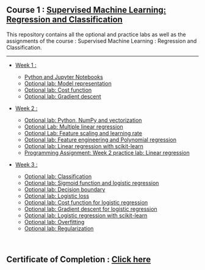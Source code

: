 ## Course 1 : [Supervised Machine Learning: Regression and Classification](https://github.com/RitoChak/Supervised-Machine-Learning-Regression-and-Classification.git)
This repository contains all the optional and practice labs as well as the assignments of the course : Supervised Machine Learning : Regression and Classification.

<hr/>

- [Week 1 :](https://github.com/RitoChak/Supervised-Machine-Learning-Regression-and-Classification/tree/2b9db4a80a1c9ebd188a639845ec4a02f2a9edde/Week%201)
  - [Python and Jupyter Notebooks](https://github.com/RitoChak/Supervised-Machine-Learning-Regression-and-Classification/blob/2b9db4a80a1c9ebd188a639845ec4a02f2a9edde/Week%201/C1_W1_Lab01_Python_Jupyter_Soln.ipynb)
  - [Optional lab: Model representation](https://github.com/RitoChak/Supervised-Machine-Learning-Regression-and-Classification/blob/2b9db4a80a1c9ebd188a639845ec4a02f2a9edde/Week%201/C1_W1_Lab02_Model_Representation_Soln.ipynb)
  - [Optional lab: Cost function](https://github.com/RitoChak/Supervised-Machine-Learning-Regression-and-Classification/blob/2b9db4a80a1c9ebd188a639845ec4a02f2a9edde/Week%201/C1_W1_Lab03_Cost_function_Soln.ipynb)
  - [Optional lab: Gradient descent](https://github.com/RitoChak/Supervised-Machine-Learning-Regression-and-Classification/blob/2b9db4a80a1c9ebd188a639845ec4a02f2a9edde/Week%201/C1_W1_Lab04_Gradient_Descent_Soln.ipynb)

- [Week 2 :](https://github.com/RitoChak/Supervised-Machine-Learning-Regression-and-Classification/tree/2b9db4a80a1c9ebd188a639845ec4a02f2a9edde/Week%202)
  - [Optional lab: Python, NumPy and vectorization](https://github.com/RitoChak/Supervised-Machine-Learning-Regression-and-Classification/blob/2b9db4a80a1c9ebd188a639845ec4a02f2a9edde/Week%202/C1_W2_Lab01_Python_Numpy_Vectorization_Soln.ipynb)
  - [Optional Lab: Multiple linear regression](https://github.com/RitoChak/Supervised-Machine-Learning-Regression-and-Classification/blob/2b9db4a80a1c9ebd188a639845ec4a02f2a9edde/Week%202/C1_W2_Lab02_Multiple_Variable_Soln.ipynb)
  - [Optional Lab: Feature scaling and learning rate](https://github.com/RitoChak/Supervised-Machine-Learning-Regression-and-Classification/blob/2b9db4a80a1c9ebd188a639845ec4a02f2a9edde/Week%202/C1_W2_Lab03_Feature_Scaling_and_Learning_Rate_Soln.ipynb)
  - [Optional lab: Feature engineering and Polynomial regression](https://github.com/RitoChak/Supervised-Machine-Learning-Regression-and-Classification/blob/2b9db4a80a1c9ebd188a639845ec4a02f2a9edde/Week%202/C1_W2_Lab04_FeatEng_PolyReg_Soln.ipynb)
  - [Optional lab: Linear regression with scikit-learn](https://github.com/RitoChak/Supervised-Machine-Learning-Regression-and-Classification/blob/2b9db4a80a1c9ebd188a639845ec4a02f2a9edde/Week%202/C1_W2_Lab05_Sklearn_GD_Soln.ipynb)
  - [Programming Assignment: Week 2 practice lab: Linear regression](https://github.com/RitoChak/Supervised-Machine-Learning-Regression-and-Classification/blob/2b9db4a80a1c9ebd188a639845ec4a02f2a9edde/Week%202/C1_W2_Lab06_Sklearn_Normal_Soln.ipynb)
 
- [Week 3 :](https://github.com/RitoChak/Supervised-Machine-Learning-Regression-and-Classification/tree/e7fee72a3d8119d52262b25af772b0301059a6a7/Week%203)
  - [Optional lab: Classification](https://github.com/RitoChak/Supervised-Machine-Learning-Regression-and-Classification/blob/e7fee72a3d8119d52262b25af772b0301059a6a7/Week%203/C1_W3_Lab01_Classification_Soln.ipynb)
  - [Optional lab: Sigmoid function and logistic regression](https://github.com/RitoChak/Supervised-Machine-Learning-Regression-and-Classification/blob/e7fee72a3d8119d52262b25af772b0301059a6a7/Week%203/C1_W3_Lab02_Sigmoid_function_Soln.ipynb)
  - [Optional lab: Decision boundary](https://github.com/RitoChak/Supervised-Machine-Learning-Regression-and-Classification/blob/e7fee72a3d8119d52262b25af772b0301059a6a7/Week%203/C1_W3_Lab03_Decision_Boundary_Soln.ipynb)
  - [Optional lab: Logistic loss](https://github.com/RitoChak/Supervised-Machine-Learning-Regression-and-Classification/blob/e7fee72a3d8119d52262b25af772b0301059a6a7/Week%203/C1_W3_Lab04_LogisticLoss_Soln.ipynb)
  - [Optional lab: Cost function for logistic regression](https://github.com/RitoChak/Supervised-Machine-Learning-Regression-and-Classification/blob/e7fee72a3d8119d52262b25af772b0301059a6a7/Week%203/C1_W3_Lab05_Cost_Function_Soln.ipynb)
  - [Optional lab: Gradient descent for logistic regression](https://github.com/RitoChak/Supervised-Machine-Learning-Regression-and-Classification/blob/e7fee72a3d8119d52262b25af772b0301059a6a7/Week%203/C1_W3_Lab06_Gradient_Descent_Soln.ipynb)
  - [Optional lab: Logistic regression with scikit-learn](https://github.com/RitoChak/Supervised-Machine-Learning-Regression-and-Classification/blob/e7fee72a3d8119d52262b25af772b0301059a6a7/Week%203/C1_W3_Lab07_Scikit_Learn_Soln.ipynb)
  - [Optional lab: Overfitting](https://github.com/RitoChak/Supervised-Machine-Learning-Regression-and-Classification/blob/e7fee72a3d8119d52262b25af772b0301059a6a7/Week%203/C1_W3_Lab08_Overfitting_Soln.ipynb)
  - [Optional lab: Regularization](https://github.com/RitoChak/Supervised-Machine-Learning-Regression-and-Classification/blob/e7fee72a3d8119d52262b25af772b0301059a6a7/Week%203/C1_W3_Lab09_Regularization_Soln.ipynb)

<br/>

## Certificate of Completion : [Click here](https://coursera.org/share/677b477121b4ba9bc248b08f295613e9)
